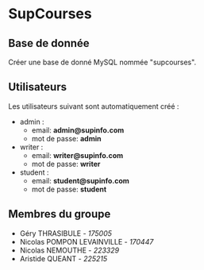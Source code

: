 # SupCourses
## Base de donnée

Créer une base de donné MySQL nommée "supcourses".

## Utilisateurs

Les utilisateurs suivant sont automatiquement créé :
- admin :
  - email: __admin@supinfo.com__
  - mot de passe: __admin__
- writer :
  - email: __writer@supinfo.com__
  - mot de passe: __writer__
- student :
  - email: __student@supinfo.com__
  - mot de passe: __student__

## Membres du groupe

- Géry THRASIBULE - *175005*
- Nicolas POMPON LEVAINVILLE - *170447*
- Nicolas NEMOUTHE - *223329*
- Aristide QUEANT - *225215*
